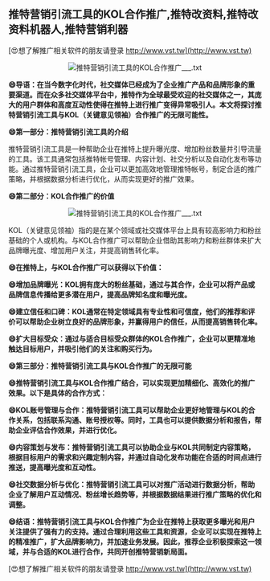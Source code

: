 ## **推特营销引流工具的KOL合作推广,推特改资料,推特改资料机器人,推特营销利器**

[😍想了解推广相关软件的朋友请登录 http://www.vst.tw](http://www.vst.tw)

 <center><img src="https://vst.tw/MP4/tuiguang/png/1.png" alt="推特营销引流工具的KOL合作推广___.txt"></center>

**😄导语：在当今数字化时代，社交媒体已经成为了企业推广产品和品牌形象的重要渠道。而在众多社交媒体平台中，推特作为全球最受欢迎的社交媒体之一，其庞大的用户群体和高度互动性使得在推特上进行推广变得异常吸引人。本文将探讨推特营销引流工具与KOL（关键意见领袖）合作推广的无限可能性。**

**😄第一部分：推特营销引流工具的介绍**

推特营销引流工具是一种帮助企业在推特上提升曝光度、增加粉丝数量并引导流量的工具。该工具通常包括推特帐号管理、内容计划、社交分析以及自动化发布等功能。通过推特营销引流工具，企业可以更加高效地管理推特帐号，制定合适的推广策略，并根据数据分析进行优化，从而实现更好的推广效果。

**😄第二部分：KOL合作推广的价值**

 <center><img src="https://vst.tw/MP4/tuiguang/png/4.png" alt="推特营销引流工具的KOL合作推广___.txt"></center>

KOL（关键意见领袖）指的是在某个领域或社交媒体平台上具有较高影响力和粉丝基础的个人或机构。与KOL合作推广可以帮助企业借助其影响力和粉丝群体来扩大品牌曝光度、增加用户关注，并提高销售转化率。

**😄在推特上，与KOL合作推广可以获得以下价值：**

**😄增加品牌曝光：KOL拥有庞大的粉丝基础，通过与其合作，企业可以将产品或品牌信息传播给更多潜在用户，提高品牌知名度和曝光度。**

**😄建立信任和口碑：KOL通常在特定领域具有专业性和可信度，他们的推荐和评价可以帮助企业树立良好的品牌形象，并赢得用户的信任，从而提高销售转化率。**

**😄扩大目标受众：通过与适合目标受众群体的KOL合作推广，企业可以更精准地触达目标用户，并吸引他们的关注和购买行为。**

**😄第三部分：推特营销引流工具与KOL合作推广的无限可能**

**😄推特营销引流工具与KOL合作推广结合，可以实现更加精细化、高效化的推广效果。以下是具体的合作方式：**

**😄KOL账号管理与合作：推特营销引流工具可以帮助企业更好地管理与KOL的合作关系，包括联系沟通、账号授权等。同时，工具也可以提供数据分析和报告，帮助企业评估合作效果，并进行优化。**

**😄内容策划与发布：推特营销引流工具可以协助企业与KOL共同制定内容策略，根据目标用户的需求和兴趣定制内容，并通过自动化发布功能在合适的时间点进行推送，提高曝光度和互动性。**

**😄社交数据分析与优化：推特营销引流工具可以对推广活动进行数据分析，帮助企业了解用户互动情况、粉丝增长趋势等，并根据数据结果进行推广策略的优化和调整。**

**😄结语：推特营销引流工具与KOL合作推广为企业在推特上获取更多曝光和用户关注提供了强有力的支持。通过合理利用这些工具和资源，企业可以实现在推特上的精准推广，扩大品牌影响力，并加速业务发展。因此，推荐企业积极探索这一领域，并与合适的KOL进行合作，共同开创推特营销新局面。**

[😍想了解推广相关软件的朋友请登录 http://www.vst.tw](http://www.vst.tw)



